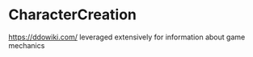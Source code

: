 # CharacterCreation

https://ddowiki.com/ leveraged extensively for information about game mechanics
